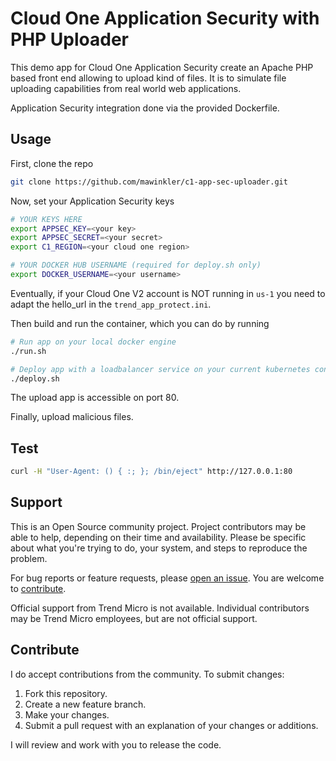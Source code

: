 # Cloud One Application Security with PHP Uploader

This demo app for Cloud One Application Security create an Apache PHP based front end allowing to upload kind of files. It is to simulate file uploading capabilities from real world web applications.

Application Security integration done via the provided Dockerfile.

## Usage

First, clone the repo

```sh
git clone https://github.com/mawinkler/c1-app-sec-uploader.git
```

Now, set your Application Security keys

```sh
# YOUR KEYS HERE
export APPSEC_KEY=<your key>
export APPSEC_SECRET=<your secret>
export C1_REGION=<your cloud one region>

# YOUR DOCKER HUB USERNAME (required for deploy.sh only)
export DOCKER_USERNAME=<your username>
```

Eventually, if your Cloud One V2 account is NOT running in `us-1` you need to adapt the hello_url in the `trend_app_protect.ini`.

Then build and run the container, which you can do by running

```sh
# Run app on your local docker engine
./run.sh

# Deploy app with a loadbalancer service on your current kubernetes context
./deploy.sh
```

The upload app is accessible on port 80.

Finally, upload malicious files.

## Test

```sh
curl -H "User-Agent: () { :; }; /bin/eject" http://127.0.0.1:80
```

## Support

This is an Open Source community project. Project contributors may be able to help, depending on their time and availability. Please be specific about what you're trying to do, your system, and steps to reproduce the problem.

For bug reports or feature requests, please [open an issue](../../issues). You are welcome to [contribute](#contribute).

Official support from Trend Micro is not available. Individual contributors may be Trend Micro employees, but are not official support.

## Contribute

I do accept contributions from the community. To submit changes:

1. Fork this repository.
1. Create a new feature branch.
1. Make your changes.
1. Submit a pull request with an explanation of your changes or additions.

I will review and work with you to release the code.
